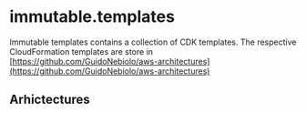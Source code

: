 # immutable.templates

Immutable templates contains a collection of CDK templates. The respective CloudFormation templates are store in [https://github.com/GuidoNebiolo/aws-architectures](https://github.com/GuidoNebiolo/aws-architectures)

## Arhictectures
